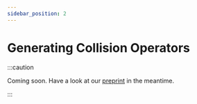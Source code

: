 ```yaml
---
sidebar_position: 2
---
```


# Generating Collision Operators

:::caution

Coming soon. Have a look at our [preprint](https://arxiv.org/abs/2204.06004) in the meantime.

:::
